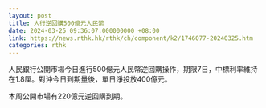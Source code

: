 ```yaml
---
layout: post
title: 人行逆回購500億元人民幣
date: 2024-03-25 09:36:07.000000000 +08:00
link: https://news.rthk.hk/rthk/ch/component/k2/1746077-20240325.htm
categories: rthk
---
```


人民銀行公開市場今日進行500億元人民幣逆回購操作，期限7日，中標利率維持在1.8厘。對沖今日到期量後，單日淨投放400億元。

本周公開市場有220億元逆回購到期。
